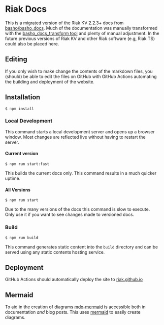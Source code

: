 # Riak Docs

This is a migrated version of the Riak KV 2.2.3+ docs from [basho/basho_docs](https://www.github.com/basho/basho_docs).
Much of the documentation was manually transformed with the [basho_docs_transform tool](./tools/basho_docs_transform/README.md) and plenty of manual adjustment. 
In the future previous versions of Riak KV and other Riak software (e.g, Riak TS) could also be placed here.

## Editing

If you only wish to make change the contents of the markdown files, you (should) be able to edit the files on GitHub 
with GitHub Actions automating the building and deployment of the website.

## Installation

```
$ npm install 
```

### Local Development

This command starts a local development server and opens up a browser window. Most changes are reflected live without having to restart the server.

#### Current version

```
$ npm run start:fast
```

This builds the current docs only. This command results in a much quicker uptime.

#### All Versions

```
$ npm run start
```

Due to the many versions of the docs this command is slow to execute. Only use it if you want to see changes made to versioned docs.

### Build

```
$ npm run build
```

This command generates static content into the `build` directory and can be served using any static contents hosting service.

## Deployment

GitHub Actions should automatically deploy the site to [riak.github.io](https://www.riak.github.io)

## Mermaid

To aid in the creation of diagrams [mdx-mermaid](https://github.com/sjwall/mdx-mermaid) is accessible both in documentation *and* blog posts.
This uses [mermaid](https://mermaid-js.github.io/mermaid/#/) to easily create diagrams. 
